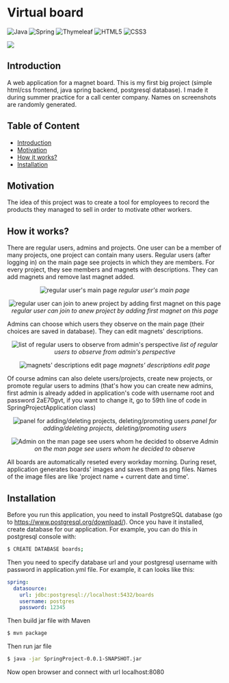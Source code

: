 # Virtual board

![Java](https://img.shields.io/badge/java-%23ED8B00.svg?style=for-the-badge&logo=java&logoColor=white) ![Spring](https://img.shields.io/badge/spring-%236DB33F.svg?style=for-the-badge&logo=spring&logoColor=white)  ![Thymeleaf](https://img.shields.io/badge/Thymeleaf-%23005C0F.svg?style=for-the-badge&logo=Thymeleaf&logoColor=white) ![HTML5](https://img.shields.io/badge/html5-%23E34F26.svg?style=for-the-badge&logo=html5&logoColor=white) ![CSS3](https://img.shields.io/badge/css3-%231572B6.svg?style=for-the-badge&logo=css3&logoColor=white) 

![](https://tokei.rs/b1/github/marcinsarnecki/Virtual-Board-web-app)

## Introduction 

A web application for  a magnet board. This is my first big project (simple html/css frontend, java spring backend, postgresql database). I made it during summer practice for a call center company. Names on screenshots are randomly generated. 

## Table of Content

- [Introduction](#introduction)
- [Motivation](#motivation)
- [How it works?](#how-it-works?)
- [Installation](#installation)



## Motivation

The idea of this project was to create a tool for employees to record the products they managed to sell in order to motivate other workers.  

## How it works?

There are regular users, admins and projects. One user can be a member of many projects, one project can contain many users. Regular users (after logging in) on the main page see projects in which they are members. For every project, they see members and magnets with descriptions. They can add magnets and remove last magnet added.
<p align="center">
  <img src="https://i.imgur.com/kTAz6En.png" alt="regular user's main page">
  <i>regular user's main page</i>
</p>

<p align="center">
  <img src="https://i.imgur.com/ReMX5jO.png" alt="regular user can join to anew project by adding first magnet on this page">
  <i>regular user can join to anew project by adding first magnet on this page</i>
</p>

Admins can choose which users they observe on the main page (their choices are saved in database). They can edit magnets' descriptions. 

<p align="center">
  <img src="https://i.imgur.com/tHXt1HS.png" alt="list of regular users to observe from admin's perspective">
  <i>list of regular users to observe from admin's perspective</i>
</p>

<p align="center">
  <img src="https://i.imgur.com/5oK0DC4.png" alt="magnets' descriptions edit page">
  <i>magnets' descriptions edit page</i>
</p>

Of course admins can also delete users/projects, create new projects, or promote regular users to admins (that's how you can create new admins, first admin is already added in application's code with username root and password 2aE70gvt, if you want to change it, go to 59th line of code in SpringProjectApplication class)

<p align="center">
  <img src="https://i.imgur.com/XCR6jUh.png" alt="panel for adding/deleting projects, deleting/promoting users">
  <i>panel for adding/deleting projects, deleting/promoting users</i>
</p>

<p align="center">
  <img src="https://i.imgur.com/bpFaw2R.png" alt="Admin on the man page see users whom he decided to observe">
  <i>Admin on the man page see users whom he decided to observe</i>
</p>

All boards are automatically reseted every workday morning. During reset, application generates boards' images and saves them as png files. Names of the image files are like 'project name + current date and time'.

## Installation

Before you run this application, you need to install PostgreSQL database (go to https://www.postgresql.org/download/). Once you have it installed, create database for our application. For example, you can do this in postgresql console with:
```sh
$ CREATE DATABASE boards;
```
Then you need to specify database url and your postgresql username with password in application.yml file. For example, it can looks like this:
```yml
spring:
  datasource:
    url: jdbc:postgresql://localhost:5432/boards
    username: postgres
    password: 12345
```
Then build jar file with Maven
```sh
$ mvn package
```
Then run jar file
```sh
$ java -jar SpringProject-0.0.1-SNAPSHOT.jar
```
Now open browser and connect with url localhost:8080
